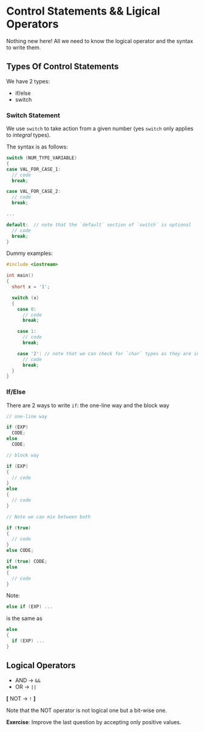 # Control Statements && Ligical Operators

Nothing new here! All we need to know the logical operator and the syntax to write them.

## Types Of Control Statements

We have 2 types:

- if/else
- switch

### Switch Statement

We use `switch` to take action from a given number (yes `switch` only applies to _integral_ types).

The syntax is as follows:

```cpp
switch (NUM_TYPE_VARIABLE)
{
case VAL_FOR_CASE_1:
  // code
  break;

case VAL_FOR_CASE_2:
  // code
  break;

...

default:  // note that the `default` section of `switch` is optional
  // code
  break;
}
```

Dummy examples:

```cpp
#include <iostream>

int main()
{
  short x = '1';

  switch (x)
  {
    case 0:
      // code
      break;

    case 1:
      // code
      break;

    case '2': // note that we can check for `char` types as they are integral types
      // code
      break;
  }
}
```

### If/Else

There are 2 ways to write `if`: the one-line way and the block way

```cpp
// one-line way

if (EXP)
  CODE;
else
  CODE;

// block way

if (EXP)
{
  // code
}
else 
{
  // code
}

// Note we can mix between both

if (true) 
{
  // code
} 
else CODE;

if (true) CODE; 
else 
{
  // code
}
```

Note:

```cpp
else if (EXP) ...
```

is the same as

```cpp
else 
{
  if (EXP) ...
}
```

## Logical Operators

- AND -> `&&`
- OR -> `||`

__[__ NOT -> `!` __]__

Note that the NOT operator is not logical one but a bit-wise one.

__Exercise__: Improve the last question by accepting only positive values.
